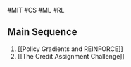 #MIT #CS #ML #RL 

## Main Sequence

1. [[Policy Gradients and REINFORCE]]
2. [[The Credit Assignment Challenge]]
